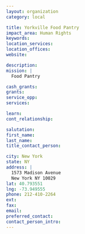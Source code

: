 ```yaml
---
layout: organization
category: local

title: Yorkville Food Pantry
impact_area: Human Rights
keywords: 
location_services: 
location_offices: 
website: 

description: 
mission: |
  Food Pantry

cash_grants: 
grants: 
service_opp: 
services: 

learn: 
cont_relationship: 

salutation: 
first_name: 
last_name: 
title_contact_person: 

city: New York
state: NY
address: |
  1573 Madison Avenue  
  New York NY 10029
lat: 40.793551
lng: -73.949555
phone: 212-410-2264
ext: 
fax: 
email: 
preferred_contact: 
contact_person_intro: 
---
```

